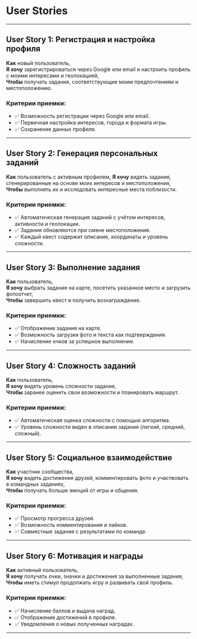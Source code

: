 # User Stories

---

## User Story 1: Регистрация и настройка профиля

**Как** новый пользователь,  
**Я хочу** зарегистрироваться через Google или email и настроить профиль с моими интересами и геолокацией,  
**Чтобы** получать задания, соответствующие моим предпочтениям и местоположению.

### Критерии приемки:
- ✅ Возможность регистрации через Google или email.  
- ✅ Первичная настройка интересов, города и формата игры.  
- ✅ Сохранение данных профиля.  

---

## User Story 2: Генерация персональных заданий

**Как** пользователь с активным профилем,
**Я хочу** видеть задания, сгенерированные на основе моих интересов и местоположения,  
**Чтобы** выполнять их и исследовать интересные места поблизости.

### Критерии приемки:
- ✅ Автоматическая генерация заданий с учётом интересов, активности и геолокации.  
- ✅ Задания обновляются при смене местоположения.  
- ✅ Каждый квест содержит описание, координаты и уровень сложности.  

---

## User Story 3: Выполнение задания

**Как** пользователь,  
**Я хочу** выбрать задание на карте, посетить указанное место и загрузить фотоотчет,  
**Чтобы** завершить квест и получить вознаграждение.

### Критерии приемки:
- ✅ Отображение задания на карте.  
- ✅ Возможность загрузки фото и текста как подтверждения.  
- ✅ Начисление очков за успешное выполнение.  

---

## User Story 4: Сложность заданий

**Как** пользователь,  
**Я хочу** видеть уровень сложности задания,  
**Чтобы** заранее оценить свои возможности и планировать маршрут.

### Критерии приемки:
- ✅ Автоматическая оценка сложности с помощью алгоритма.  
- ✅ Уровень сложности виден в описании задания (легкий, средний, сложный).  

---

## User Story 5: Социальное взаимодействие

**Как** участник сообщества,   
**Я хочу** видеть достижения друзей, комментировать фото и участвовать в командных заданиях,  
**Чтобы** получать больше эмоций от игры и общения.

### Критерии приемки:
- ✅ Просмотр прогресса друзей.  
- ✅ Возможность комментирования и лайков.  
- ✅ Совместные задания с результатами по команде.  

---

## User Story 6: Мотивация и награды

**Как** активный пользователь,  
**Я хочу** получать очки, значки и достижения за выполненные задания,  
**Чтобы** иметь стимул продолжать игру и развивать свой профиль.

### Критерии приемки:
- ✅ Начисление баллов и выдача наград.  
- ✅ Отображение достижений в профиле.  
- ✅ Уведомления о новых полученных наградах.  

---
